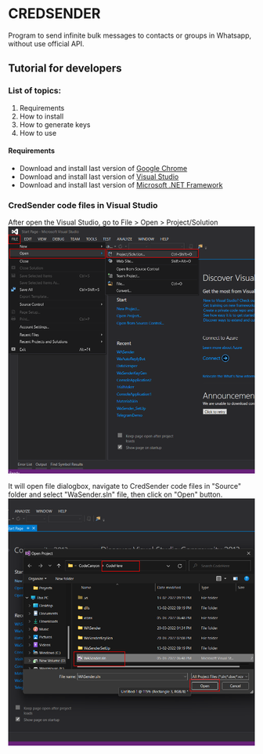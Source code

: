 # **CREDSENDER**

Program to send infinite bulk messages to contacts or groups in Whatsapp, without use official API.

## **Tutorial for developers**

### **List of topics:**

1. Requirements
2. How to install
3. How to generate keys
4. How to use

#### Requirements

- Download and install last version of [Google Chrome](https://www.google.com/intl/pt-BR/chrome/)
- Download and install last version of [Visual Studio](https://visualstudio.microsoft.com/pt-br/)
- Download and install last version of [Microsoft .NET Framework](https://dotnet.microsoft.com/en-us/download/dotnet-framework)

### **CredSender code files in Visual Studio**

After open the Visual Studio, go to File > Open > Project/Solution
![Visual Studio tutorial](/Github/VSTUTORIAL.png)

It will open file dialogbox, navigate to CredSender code files in "Source" folder and select "WaSender.sln" file, then click on "Open" button.
![Visual Studio tutorial](/Github/VSTUTORIAL2.png)
